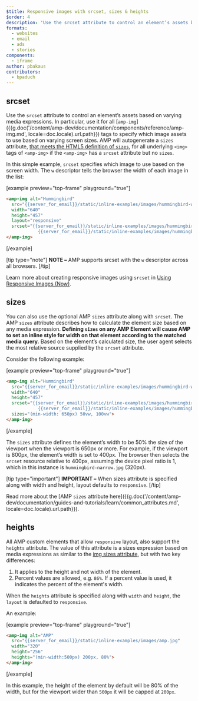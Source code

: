 ```yaml
---
$title: Responsive images with srcset, sizes & heights
$order: 4
description: 'Use the srcset attribute to control an element’s assets based on varying media expressions. In particular, use it for all amp-img tags to specify which ...'
formats:
  - websites
  - email
  - ads
  - stories
components:
  - iframe
author: pbakaus
contributors:
  - bpaduch
---
```


## srcset

Use the `srcset` attribute to control an element’s assets
based on varying media expressions.
In particular, use it for all [`amp-img`]({{g.doc('/content/amp-dev/documentation/components/reference/amp-img.md', locale=doc.locale).url.path}}) tags to specify which image assets to use based on varying screen sizes. AMP will autogenerate a `sizes` attribute, [that meets the HTML5 definition of `sizes`](https://developer.mozilla.org/en-US/docs/Web/HTML/Element/img), for all underlying `<img>` tags of `<amp-img>` if the `<amp-img>` has a `srcset` attribute but no `sizes`.

In this simple example,
`srcset` specifies which image to use based on the screen width.
The `w` descriptor tells the browser the width
of each image in the list:

[example preview="top-frame" playground="true"]
```html
<amp-img alt="Hummingbird"
  src="{{server_for_email}}/static/inline-examples/images/hummingbird-wide.jpg"
  width="640"
  height="457"
  layout="responsive"
  srcset="{{server_for_email}}/static/inline-examples/images/hummingbird-wide.jpg 640w,
            {{server_for_email}}/static/inline-examples/images/hummingbird-narrow.jpg 320w">
</amp-img>
```
[/example]

[tip type="note"]
**NOTE –**  AMP supports srcset with the `w` descriptor across all browsers.
[/tip]

Learn more about creating responsive images using `srcset`
in [Using Responsive Images (Now)](http://alistapart.com/article/using-responsive-images-now).

## sizes

You can also use the optional AMP `sizes` attribute along with `srcset`.
The AMP `sizes` attribute describes how to calculate the element size
based on any media expression.
<strong>Defining `sizes` on any AMP Element will cause AMP to set an inline style for width on that element according to the matched media query.</strong>
Based on the element’s calculated size,
the user agent selects the most relative source supplied by the `srcset` attribute.

Consider the following example:

[example preview="top-frame" playground="true"]
```html
<amp-img alt="Hummingbird"
  src="{{server_for_email}}/static/inline-examples/images/hummingbird-wide.jpg"
  width="640"
  height="457"
  srcset="{{server_for_email}}/static/inline-examples/images/hummingbird-wide.jpg 640w,
            {{server_for_email}}/static/inline-examples/images/hummingbird-narrow.jpg 320w"
  sizes="(min-width: 650px) 50vw, 100vw">
</amp-img>
```
[/example]

The `sizes` attribute defines the element’s width to be 50% the size of the viewport
when the viewport is 650px or more.
For example, if the viewport is 800px,
the element’s width is set to 400px.
The browser then selects the `srcset` resource relative to 400px,
assuming the device pixel ratio is 1,
which in this instance is `hummingbird-narrow.jpg` (320px).

[tip type="important"]
**IMPORTANT –** When sizes attribute is specified along with width and height, layout defaults to `responsive`.
[/tip]

Read more about the [AMP `sizes` attribute here]({{g.doc('/content/amp-dev/documentation/guides-and-tutorials/learn/common_attributes.md', locale=doc.locale).url.path}}).

## heights

All AMP custom elements that allow `responsive` layout, also support the `heights` attribute.
The value of this attribute is a sizes expression based on media expressions
as similar to the [img sizes attribute](https://developer.mozilla.org/en-US/docs/Web/HTML/Element/img),
but with two key differences:

 1. It applies to the height and not width of the element.
 2. Percent values are allowed, e.g. `86%`. If a percent value is used, it indicates the percent
 of the element's width.

When the `heights` attribute is specified along with `width` and `height`, the `layout` is defaulted to `responsive`.

An example:

[example preview="top-frame" playground="true"]
```html
<amp-img alt="AMP"
  src="{{server_for_email}}/static/inline-examples/images/amp.jpg"
  width="320"
  height="256"
  heights="(min-width:500px) 200px, 80%">
</amp-img>
```
[/example]

In this example, the height of the element by default will be 80% of the width, but for the viewport
wider than `500px` it will be capped at `200px`.

